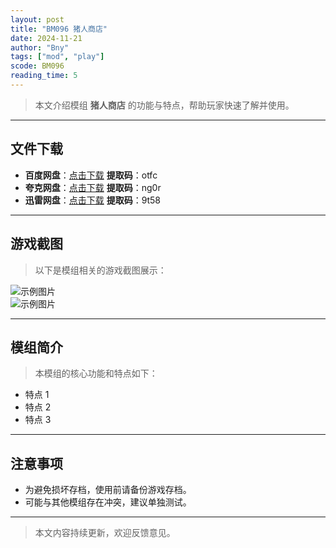 ```yaml
---
layout: post
title: "BM096 猪人商店"
date: 2024-11-21
author: "Bny"
tags: ["mod", "play"]
scode: BM096
reading_time: 5
---
```


> 本文介绍模组 **猪人商店** 的功能与特点，帮助玩家快速了解并使用。

---





## 文件下载
- **百度网盘**：[点击下载](https://pan.baidu.com/s/1Kfm5UfeMlZluYpmBiBg7BQ?pwd=otfc)  **提取码**：otfc  
- **夸克网盘**：[点击下载](https://pan.quark.cn/s/7bc25071ab19?pwd=ng0r)  **提取码**：ng0r  
- **迅雷网盘**：[点击下载](https://pan.xunlei.com/s/VOCCbd9B6sqZE1VwS0eTI-zQA1?pwd=9t58)  **提取码**：9t58  

---

## 游戏截图
> 以下是模组相关的游戏截图展示：

![示例图片](https://example.com/screenshot1.jpg)  
![示例图片](https://example.com/screenshot2.jpg)

---

## 模组简介
> 本模组的核心功能和特点如下：
- 特点 1
- 特点 2
- 特点 3

---

## 注意事项
- 为避免损坏存档，使用前请备份游戏存档。
- 可能与其他模组存在冲突，建议单独测试。

---

> 本文内容持续更新，欢迎反馈意见。
